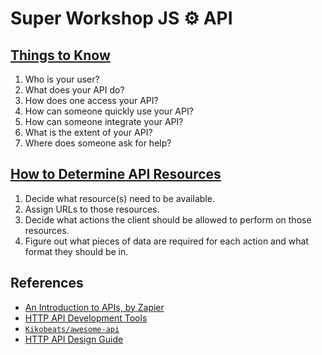 # Super Workshop JS :gear: API

## [Things to Know](http://blog.getpostman.com/2016/04/25/simplifying-api-documentation-for-a-great-first-user-experience)

1. Who is your user?
2. What does your API do?
3. How does one access your API?
4. How can someone quickly use your API?
5. How can someone integrate your API?
6. What is the extent of your API?
7. Where does someone ask for help?

## [How to Determine API Resources](https://zapier.com/learn/apis/chapter-6-api-design)

1. Decide what resource(s) need to be available.
2. Assign URLs to those resources.
3. Decide what actions the client should be allowed to perform on those resources.
4. Figure out what pieces of data are required for each action and what format they should be in.

## References

- [An Introduction to APIs, by Zapier](https://zapier.com/learn/apis)
- [HTTP API Development Tools](https://github.com/yosriady/api-development-tools)
- [`Kikobeats/awesome-api`](https://github.com/Kikobeats/awesome-api)
- [HTTP API Design Guide](https://geemus.gitbooks.io/http-api-design/content/en)
